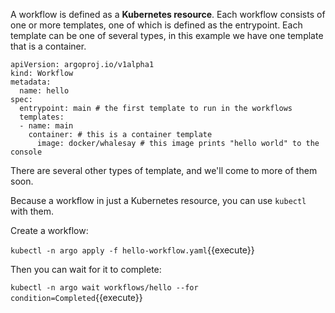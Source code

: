 A workflow is defined as a **Kubernetes resource**. Each workflow consists of one or more templates, one of which is
defined as the entrypoint. Each template can be one of several types, in this example we have one template that is a
container.

```
apiVersion: argoproj.io/v1alpha1
kind: Workflow
metadata:
  name: hello  
spec:
  entrypoint: main # the first template to run in the workflows        
  templates:
  - name: main           
    container: # this is a container template
      image: docker/whalesay # this image prints "hello world" to the console 
```

There are several other types of template, and we'll come to more of them soon.

Because a workflow in just a Kubernetes resource, you can use `kubectl` with them.

Create a workflow:

`kubectl -n argo apply -f hello-workflow.yaml`{{execute}}

Then you can wait for it to complete:

`kubectl -n argo wait workflows/hello --for condition=Completed`{{execute}}
